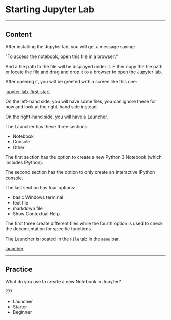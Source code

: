 ﻿---
author: Stefan-Stojanovic

type: normal

category: how to

---

# Starting Jupyter Lab 

---
## Content

After installing the Jupyter lab, you will get a message saying:

"To access the notebook, open this file in a browser:"

And a file path to the file will be displayed under it. Either copy the file path or locate the file and drag and drop it to a browser to open the Jupyter lab.

After opening it, you will be greeted with a screen like this one:

[jupyter-lab-first-start](https://img.enkipro.com/ac3ba36012122827477887b580257f4d.png)

On the left-hand side, you will have some files, you can ignore these for now and look at the right-hand side instead.

On the right-hand side, you will have a Launcher.

The Launcher has these three sections:
- Notebook
- Console
- Other

The first section has the option to create a new Python 3 Notebook (which includes IPython).

The second section has the option to only create an interactive IPython console.

The last section has four options:
- basic Windows terminal
- text file
- markdown file
- Show Contextual Help

The first three create different files while the fourth option is used to check the documentation for specific functions.

The Launcher is located in the `File` tab in the `menu` bar.

[launcher](https://img.enkipro.com/47fcfccbeb96065303a01e73d3f9a2b7.png)

---
## Practice

What do you use to create a new Notebook in Jupyter?

???

- Launcher
- Starter
- Beginner